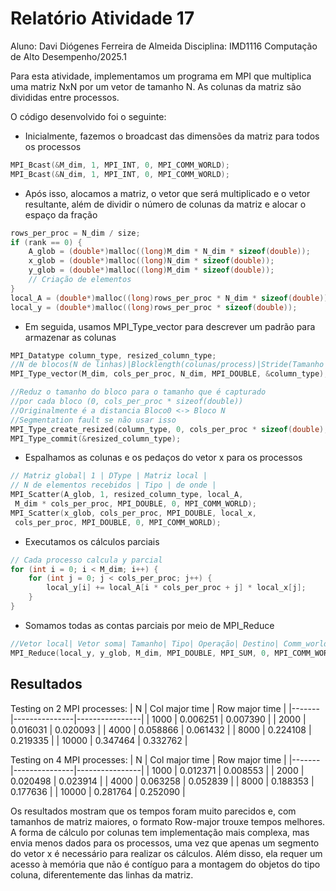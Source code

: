 # Relatório Atividade 17

Aluno: Davi Diógenes Ferreira de Almeida
Disciplina: IMD1116 Computação de Alto Desempenho/2025.1

Para esta atividade, implementamos um programa em MPI que multiplica uma matriz NxN por um vetor de tamanho N. As colunas da matriz são divididas entre processos.

O código desenvolvido foi o seguinte:

- Inicialmente, fazemos o broadcast das dimensões da matriz para todos os processos
```c
MPI_Bcast(&M_dim, 1, MPI_INT, 0, MPI_COMM_WORLD);
MPI_Bcast(&N_dim, 1, MPI_INT, 0, MPI_COMM_WORLD);
```
- Após isso, alocamos a matriz, o vetor que será multiplicado e o vetor resultante, além de dividir o número de colunas da matriz e alocar o espaço da fração
```c
rows_per_proc = N_dim / size;
if (rank == 0) {
    A_glob = (double*)malloc((long)M_dim * N_dim * sizeof(double));
    x_glob = (double*)malloc((long)N_dim * sizeof(double));
    y_glob = (double*)malloc((long)M_dim * sizeof(double));
    // Criação de elementos
}
local_A = (double*)malloc((long)rows_per_proc * N_dim * sizeof(double));
local_y = (double*)malloc((long)rows_per_proc * sizeof(double));
```

- Em seguida, usamos MPI_Type_vector para descrever um padrão para armazenar as colunas

```c
MPI_Datatype column_type, resized_column_type;
//N de blocos(N de linhas)|Blocklength(colunas/process)|Stride(Tamanho da linha)|Novo Tipo
MPI_Type_vector(M_dim, cols_per_proc, N_dim, MPI_DOUBLE, &column_type);

//Reduz o tamanho do bloco para o tamanho que é capturado 
//por cada bloco (0, cols_per_proc * sizeof(double))
//Originalmente é a distancia Bloco0 <-> Bloco N
//Segmentation fault se não usar isso
MPI_Type_create_resized(column_type, 0, cols_per_proc * sizeof(double), &resized_column_type);
MPI_Type_commit(&resized_column_type);
```

- Espalhamos as colunas e os pedaços do vetor x para os processos

```c
// Matriz global| 1 | DType | Matriz local |
// N de elementos recebidos | Tipo | de onde |
MPI_Scatter(A_glob, 1, resized_column_type, local_A,
 M_dim * cols_per_proc, MPI_DOUBLE, 0, MPI_COMM_WORLD);
MPI_Scatter(x_glob, cols_per_proc, MPI_DOUBLE, local_x,
 cols_per_proc, MPI_DOUBLE, 0, MPI_COMM_WORLD);
```

- Executamos os cálculos parciais
```c
// Cada processo calcula y parcial
for (int i = 0; i < M_dim; i++) {
    for (int j = 0; j < cols_per_proc; j++) {
        local_y[i] += local_A[i * cols_per_proc + j] * local_x[j];
    }
}
```

- Somamos todas as contas parciais por meio de MPI_Reduce

```c
//Vetor local| Vetor soma| Tamanho| Tipo| Operação| Destino| Comm_world
MPI_Reduce(local_y, y_glob, M_dim, MPI_DOUBLE, MPI_SUM, 0, MPI_COMM_WORLD);
```

## Resultados

Testing on 2 MPI processes: 
| N     | Col major time | Row major time |
|-------|---------------|----------------|
| 1000  | 0.006251      | 0.007390       |
| 2000  | 0.016031      | 0.020093       |
| 4000  | 0.058866      | 0.061432       |
| 8000  | 0.224108      | 0.219335       |
| 10000 | 0.347464      | 0.332762       |

Testing on 4 MPI processes:
| N     | Col major time | Row major time |
|-------|---------------|----------------|
| 1000  | 0.012371      | 0.008553       |
| 2000  | 0.020498      | 0.023914       |
| 4000  | 0.063258      | 0.052839       |
| 8000  | 0.188353      | 0.177636       |
| 10000 | 0.281764      | 0.252090       |

Os resultados mostram que os tempos foram muito parecidos e, com tamanhos de matriz maiores, o formato Row-major trouxe tempos melhores. A forma de cálculo por colunas tem implementação mais complexa, mas envia menos dados para os processos, uma vez que apenas um segmento do vetor x é necessário para realizar os cálculos. Além disso, ela requer um acesso à memória que não é contíguo para a montagem do objetos do tipo coluna, diferentemente das linhas da matriz.